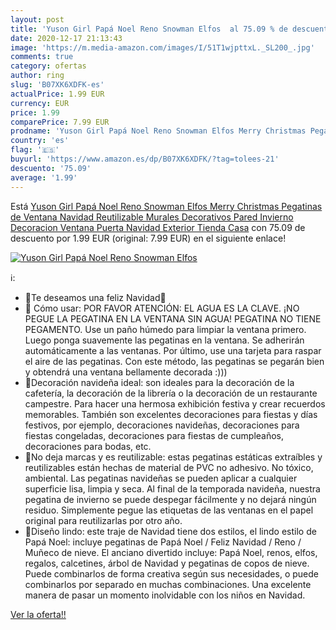 ```yaml
---
layout: post
title: 'Yuson Girl Papá Noel Reno Snowman Elfos  al 75.09 % de descuento'
date: 2020-12-17 21:13:43
image: 'https://m.media-amazon.com/images/I/51T1wjpttxL._SL200_.jpg'
comments: true
category: ofertas
author: ring
slug: 'B07XK6XDFK-es'
actualPrice: 1.99 EUR
currency: EUR
price: 1.99
comparePrice: 7.99 EUR
prodname: 'Yuson Girl Papá Noel Reno Snowman Elfos Merry Christmas Pegatinas de Ventana Navidad Reutilizable Murales Decorativos Pared Invierno Decoracion Ventana Puerta Navidad Exterior Tienda Casa'
country: 'es'
flag: '🇪🇸'
buyurl: 'https://www.amazon.es/dp/B07XK6XDFK/?tag=tolees-21'
descuento: '75.09'
average: '1.99'
---
```


Está [Yuson Girl Papá Noel Reno Snowman Elfos Merry Christmas Pegatinas de Ventana Navidad Reutilizable Murales Decorativos Pared Invierno Decoracion Ventana Puerta Navidad Exterior Tienda Casa](https://www.amazon.es/dp/B07XK6XDFK/?tag=tolees-21) con 75.09 de descuento por 1.99 EUR (original: 7.99 EUR) en el siguiente enlace!

[![Yuson Girl Papá Noel Reno Snowman Elfos ](https://m.media-amazon.com/images/I/51T1wjpttxL._SL200_.jpg)](https://www.amazon.es/dp/B07XK6XDFK/?tag=tolees-21)

ℹ️:

- 💝Te deseamos una feliz Navidad💝
- 🦌 Cómo usar: POR FAVOR ATENCIÓN: EL AGUA ES LA CLAVE. ¡NO PEGUE LA PEGATINA EN LA VENTANA SIN AGUA! PEGATINA NO TIENE PEGAMENTO. Use un paño húmedo para limpiar la ventana primero. Luego ponga suavemente las pegatinas en la ventana. Se adherirán automáticamente a las ventanas. Por último, use una tarjeta para raspar el aire de las pegatinas. Con este método, las pegatinas se pegarán bien y obtendrá una ventana bellamente decorada :)))
- 🎅Decoración navideña ideal: son ideales para la decoración de la cafetería, la decoración de la librería o la decoración de un restaurante campestre. Para hacer una hermosa exhibición festiva y crear recuerdos memorables. También son excelentes decoraciones para fiestas y días festivos, por ejemplo, decoraciones navideñas, decoraciones para fiestas congeladas, decoraciones para fiestas de cumpleaños, decoraciones para bodas, etc.
- 🎅No deja marcas y es reutilizable: estas pegatinas estáticas extraíbles y reutilizables están hechas de material de PVC no adhesivo. No tóxico, ambiental. Las pegatinas navideñas se pueden aplicar a cualquier superficie lisa, limpia y seca. Al final de la temporada navideña, nuestra pegatina de invierno se puede despegar fácilmente y no dejará ningún residuo. Simplemente pegue las etiquetas de las ventanas en el papel original para reutilizarlas por otro año.
- 🦌Diseño lindo: este traje de Navidad tiene dos estilos, el lindo estilo de Papá Noel: incluye pegatinas de Papá Noel / Feliz Navidad / Reno / Muñeco de nieve. El anciano divertido incluye: Papá Noel, renos, elfos, regalos, calcetines, árbol de Navidad y pegatinas de copos de nieve. Puede combinarlos de forma creativa según sus necesidades, o puede combinarlos por separado en muchas combinaciones. Una excelente manera de pasar un momento inolvidable con los niños en Navidad.

[Ver la oferta!!](https://www.amazon.es/dp/B07XK6XDFK/?tag=tolees-21)
